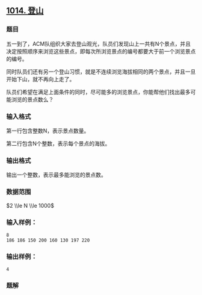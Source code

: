 ## [1014\. 登山](https://www.acwing.com/problem/content/1016/)

### 题目

五一到了，ACM队组织大家去登山观光，队员们发现山上一共有N个景点，并且决定按照顺序来浏览这些景点，即每次所浏览景点的编号都要大于前一个浏览景点的编号。

同时队员们还有另一个登山习惯，就是不连续浏览海拔相同的两个景点，并且一旦开始下山，就不再向上走了。

队员们希望在满足上面条件的同时，尽可能多的浏览景点，你能帮他们找出最多可能浏览的景点数么？

### 输入格式

第一行包含整数N，表示景点数量。

第二行包含N个整数，表示每个景点的海拔。

### 输出格式

输出一个整数，表示最多能浏览的景点数。

### 数据范围

$2 \\le N \\le 1000$

### 输入样例：

```
8
186 186 150 200 160 130 197 220
```

### 输出样例：

```
4
```

### 题解

